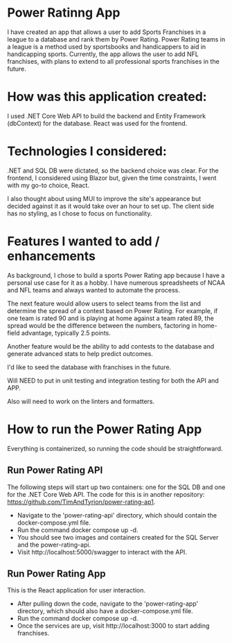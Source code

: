 # Power Ratinng App
I have created an app that allows a user to add Sports Franchises in a league to a database and rank them by Power Rating. Power Rating teams in a league is a method used by sportsbooks and handicappers to aid in handicapping sports.
Currently, the app allows the user to add NFL franchises, with plans to extend to all professional sports franchises in the future. 

# How was this application created:
I used .NET Core Web API to build the backend and Entity Framework (dbContext) for the database. React was used for the frontend. 

# Technologies I considered:
.NET and SQL DB were dictated, so the backend choice was clear. For the frontend, I considered using Blazor but, given the time constraints, I went with my go-to choice, React.

I also thought about using MUI to improve the site's appearance but decided against it as it would take over an hour to set up. The client side has no styling, as I chose to focus on functionality.

# Features I wanted to add / enhancements
As background, I chose to build a sports Power Rating app because I have a personal use case for it as a hobby. I have numerous spreadsheets of NCAA and NFL teams and always wanted to automate the process.

The next feature would allow users to select teams from the list and determine the spread of a contest based on Power Rating. For example, if one team is rated 90 and is playing at home against a team rated 89, the spread would be the difference between the numbers, factoring in home-field advantage, typically 2.5 points.

Another feature would be the ability to add contests to the database and generate advanced stats to help predict outcomes.

I'd like to seed the database with franchises in the future.  

Will NEED to put in unit testing and integration testing for both the API and APP.  

Also will need to work on the linters and formatters.

# How to run the Power Rating App
Everything is containerized, so running the code should be straightforward. 

## Run Power Rating API
The following steps will start up two containers: one for the SQL DB and one for the .NET Core Web API. The code for this is in another repository: https://github.com/TimAndTyrion/power-rating-ap1.
- Navigate to the 'power-rating-api' directory, which should contain the docker-compose.yml file.
- Run the command docker compose up -d.
- You should see two images and containers created for the SQL Server and the power-rating-api.
- Visit http://localhost:5000/swagger to interact with the API.

## Run Power Rating App
This is the React application for user interaction. 
- After pulling down the code, navigate to the 'power-rating-app' directory, which should also have a docker-compose.yml file.
- Run the command docker compose up -d.
- Once the services are up, visit http://localhost:3000 to start adding franchises. 

